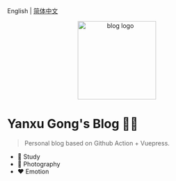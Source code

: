 English | [简体中文](./README.zh-CN.md)

<p align="center">
  <a href="https://yanxugong.github.io/blog/" target="_blank" rel="noopener noreferrer">
    <img width="180" src="https://yanxugong.gitee.io/blog/img/bg.jpg" alt="blog logo">
  </a>
</p>

# Yanxu Gong's Blog 🏳️‍🌈

> Personal blog based on Github Action + Vuepress.

- 📗 Study
- 🤳 Photography
- ❤ Emotion
